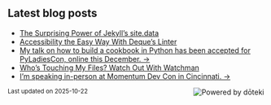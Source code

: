 ## Latest blog posts

<!-- blog start -->
- [The Surprising Power of Jekyll’s site.data](https://readwriterachel.com/things-i-learned/2025/10/21/jekyll-site-data.html)
- [Accessibility the Easy Way With Deque’s Linter](https://readwriterachel.com/things-i-learned/housekeeping/2025/10/04/accessibility-linter.html)
- [My talk on how to build a cookbook in Python has been accepted for PyLadiesCon, online this December. →](https://2025.conference.pyladies.com/en/)
- [Who’s Touching My Files? Watch Out With Watchman](https://readwriterachel.com/things-i-learned/2025/09/25/watchman-watch-files.html)
- [I’m speaking in-person at Momentum Dev Con in Cincinnati. →](https://momentumdevcon.com/)
<!-- blog end -->

<sub>Last updated on <!-- last_updated start -->2025-10-22<!-- last_updated end --></sub>
<a href="https://doteki.org"><img src="https://img.shields.io/badge/powered_by-d%C5%8Dteki-0?style=flat-square&labelColor=202b2d&color=5E936C" align="right" alt="Powered by dōteki"></a>
